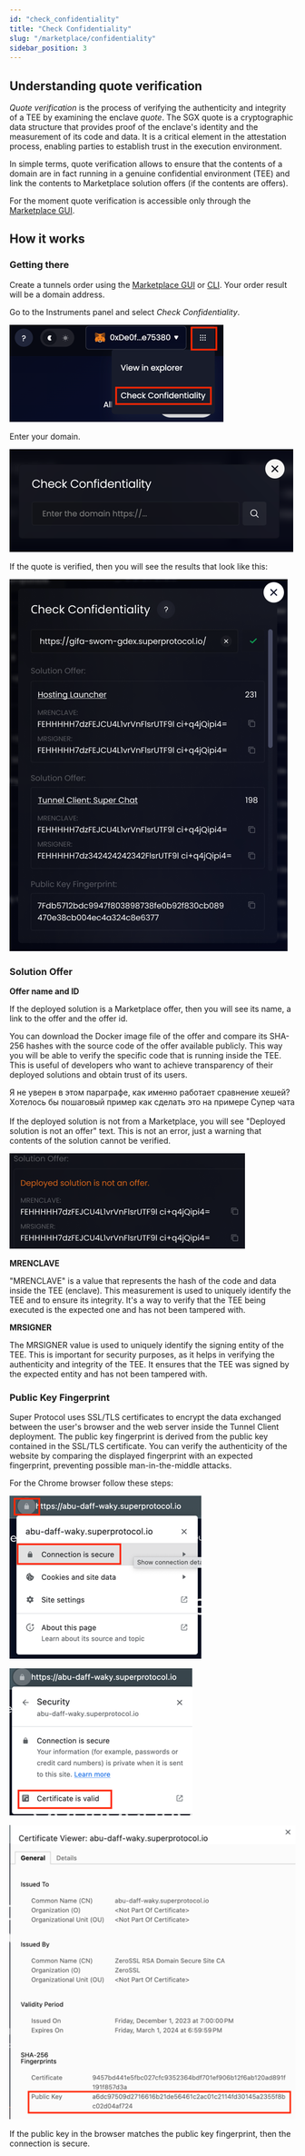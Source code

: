```yaml
---
id: "check_confidentiality"
title: "Check Confidentiality"
slug: "/marketplace/confidentiality"
sidebar_position: 3
---
```


## Understanding quote verification

*Quote verification* is the process of verifying the authenticity and integrity of a TEE by examining the enclave *quote*. The SGX quote is a cryptographic data structure that provides proof of the enclave's identity and the measurement of its code and data. It is a critical element in the attestation process, enabling parties to establish trust in the execution environment.

In simple terms, quote verification allows to ensure that the contents of a domain are in fact running in a genuine confidential environment (TEE) and link the contents to Marketplace solution offers (if the contents are offers). 

For the moment quote verification is accessible only through the [Marketplace GUI](/developers/marketplace).

## How it works

### Getting there

Create a tunnels order using the [Marketplace GUI](/developers/marketplace/walkthrough) or [CLI](/developers/deployment_guides/tunnels). Your order result will be a domain address.

Go to the Instruments panel and select *Check Confidentiality*.

![img_4.png](img_4.png)

Enter your domain.

![img_3.png](img_3.png)

If the quote is verified, then you will see the results that look like this:

![img_1.png](img_1.png)

### Solution Offer

**Offer name and ID**

If the deployed solution is a Marketplace offer, then you will see its name, a link to the offer and the offer id.

You can download the Docker image file of the offer and compare its SHA-256 hashes with the source code of the offer available publicly. This way you will be able to verify the specific code that is running inside the TEE. This is useful of developers who want to achieve transparency of their deployed solutions and obtain trust of its users.

<Highlight color="red">Я не уверен в этом параграфе, как именно работает сравнение хешей? Хотелось бы пошаговый пример как сделать это на примере Супер чата</Highlight>
<br/>
<br/>
If the deployed solution is not from a Marketplace, you will see "Deployed solution is not an offer" text. This is not an error, just a warning that contents of the solution cannot be verified.

![img_8.png](img_8.png)

**MRENCLAVE**

"MRENCLAVE" is a value that represents the hash of the code and data inside the TEE (enclave). This measurement is used to uniquely identify the TEE and to ensure its integrity. It's a way to verify that the TEE being executed is the expected one and has not been tampered with.

**MRSIGNER**

The MRSIGNER value is used to uniquely identify the signing entity of the TEE. This is important for security purposes, as it helps in verifying the authenticity and integrity of the TEE. It ensures that the TEE was signed by the expected entity and has not been tampered with.


### Public Key Fingerprint

Super Protocol uses SSL/TLS certificates to encrypt the data exchanged between the user's browser and the web server inside the Tunnel Client deployment. The public key fingerprint is derived from the public key contained in the SSL/TLS certificate. You can verify the authenticity of the website by comparing the displayed fingerprint with an expected fingerprint, preventing possible man-in-the-middle attacks.

For the Chrome browser follow these steps:

![img_6.png](img_6.png)

![img_7.png](img_7.png)

![img_5.png](img_5.png)

If the public key in the browser matches the public key fingerprint, then the connection is secure.






